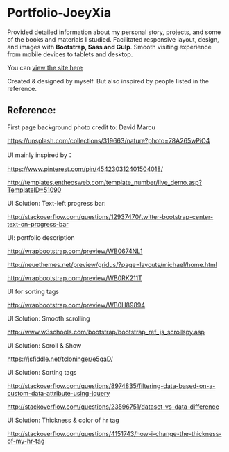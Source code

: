 # Portfolio-JoeyXia

Provided detailed information about my personal story, projects, and some of the books and materials I studied. Facilitated responsive layout, design, and images with **Bootstrap, Sass and Gulp**. Smooth visiting experience from mobile devices to tablets and desktop.

You can [view the site here](https://asimolovegym.github.io/)

Created & designed by myself. But also inspired by people listed in the reference.

## Reference:

First page background photo credit to: David Marcu

  https://unsplash.com/collections/319663/nature?photo=78A265wPiO4

UI mainly inspired by：

  https://www.pinterest.com/pin/454230312401504018/

  http://templates.entheosweb.com/template_number/live_demo.asp?TemplateID=51090

UI Solution: Text-left progress bar:

  http://stackoverflow.com/questions/12937470/twitter-bootstrap-center-text-on-progress-bar

UI: portfolio description

  http://wrapbootstrap.com/preview/WB0674NL1

  http://neuethemes.net/preview/gridus/?page=layouts/michael/home.html

  http://wrapbootstrap.com/preview/WB0RK211T

UI for sorting tags

  http://wrapbootstrap.com/preview/WB0H89894

UI Solution: Smooth scrolling

  http://www.w3schools.com/bootstrap/bootstrap_ref_js_scrollspy.asp

UI Solution: Scroll & Show

  https://jsfiddle.net/tcloninger/e5qaD/

UI Solution: Sorting tags

  http://stackoverflow.com/questions/8974835/filtering-data-based-on-a-custom-data-attribute-using-jquery

  http://stackoverflow.com/questions/23596751/dataset-vs-data-difference

UI Solution: Thickness & color of hr tag

  http://stackoverflow.com/questions/4151743/how-i-change-the-thickness-of-my-hr-tag
